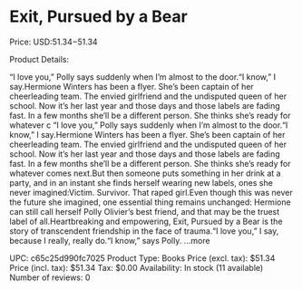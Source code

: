 # Exit, Pursued by a Bear

Price: USD:$51.34-$51.34

Product Details:

“I love you,” Polly says suddenly when I’m almost to the door.“I know,” I say.Hermione Winters has been a flyer. She’s been captain of her cheerleading team. The envied girlfriend and the undisputed queen of her school. Now it’s her last year and those days and those labels are fading fast. In a few months she’ll be a different person. She thinks she’s ready for whatever c “I love you,” Polly says suddenly when I’m almost to the door.“I know,” I say.Hermione Winters has been a flyer. She’s been captain of her cheerleading team. The envied girlfriend and the undisputed queen of her school. Now it’s her last year and those days and those labels are fading fast. In a few months she’ll be a different person. She thinks she’s ready for whatever comes next.But then someone puts something in her drink at a party, and in an instant she finds herself wearing new labels, ones she never imagined:Victim. Survivor. That raped girl.Even though this was never the future she imagined, one essential thing remains unchanged: Hermione can still call herself Polly Olivier’s best friend, and that may be the truest label of all.Heartbreaking and empowering, Exit, Pursued by a Bear is the story of transcendent friendship in the face of trauma.“I love you,” I say, because I really, really do.“I know,” says Polly. ...more

UPC: c65c25d990fc7025
Product Type: Books
Price (excl. tax): $51.34
Price (incl. tax): $51.34
Tax: $0.00
Availability: In stock (11 available)
Number of reviews: 0